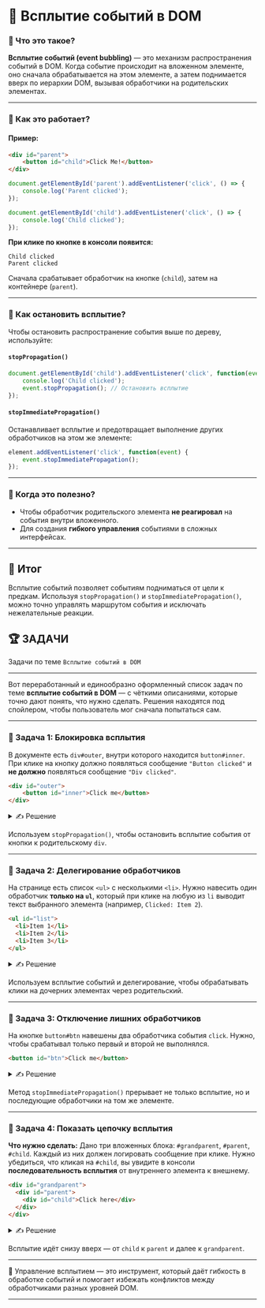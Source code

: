 # 📌 Всплытие событий в DOM

### 🔹 Что это такое?

**Всплытие событий (event bubbling)** — это механизм распространения событий в DOM. Когда событие происходит на вложенном элементе, оно сначала обрабатывается на этом элементе, а затем поднимается вверх по иерархии DOM, вызывая обработчики на родительских элементах.

---

### 🔹 Как это работает?

#### Пример:

```html
<div id="parent">
    <button id="child">Click Me!</button>
</div>
```

```javascript
document.getElementById('parent').addEventListener('click', () => {
    console.log('Parent clicked');
});

document.getElementById('child').addEventListener('click', () => {
    console.log('Child clicked');
});
```

**При клике по кнопке в консоли появится:**

```
Child clicked
Parent clicked
```

Сначала срабатывает обработчик на кнопке (`child`), затем на контейнере (`parent`).

---

### 🔹 Как остановить всплытие?

Чтобы остановить распространение события выше по дереву, используйте:

#### `stopPropagation()`

```javascript
document.getElementById('child').addEventListener('click', function(event) {
    console.log('Child clicked');
    event.stopPropagation(); // Остановить всплытие
});
```

#### `stopImmediatePropagation()`

Останавливает всплытие и предотвращает выполнение других обработчиков на этом же элементе:

```javascript
element.addEventListener('click', function(event) {
    event.stopImmediatePropagation();
});
```

---

### 🔹 Когда это полезно?

* Чтобы обработчик родительского элемента **не реагировал** на события внутри вложенного.
* Для создания **гибкого управления** событиями в сложных интерфейсах.

---

## 🎯 Итог

Всплытие событий позволяет событиям подниматься от цели к предкам. Используя `stopPropagation()` и `stopImmediatePropagation()`, можно точно управлять маршрутом события и исключать нежелательные реакции.

## 🏆 ЗАДАЧИ

Задачи по теме `Всплытие событий в DOM`

---

Вот переработанный и единообразно оформленный список задач по теме **всплытие событий в DOM** — с чёткими описаниями, которые точно дают понять, что нужно сделать. Решения находятся под спойлером, чтобы пользователь мог сначала попытаться сам.

---

### 📌 Задача 1: Блокировка всплытия

В документе есть `div#outer`, внутри которого находится `button#inner`. При клике на кнопку должно появляться сообщение `"Button clicked"` и **не должно** появляться сообщение `"Div clicked"`.

```html
<div id="outer">
    <button id="inner">Click me</button>
</div>
```

<details>
<summary>✍ Решение</summary>

```javascript
document.getElementById('outer').addEventListener('click', () => {
    console.log('Div clicked');
});

document.getElementById('inner').addEventListener('click', (e) => {
    console.log('Button clicked');
    e.stopPropagation();
});
```

</details>

Используем `stopPropagation()`, чтобы остановить всплытие события от кнопки к родительскому `div`.

---

### 📌 Задача 2: Делегирование обработчиков

На странице есть список `<ul>` с несколькими `<li>`. Нужно навесить один обработчик **только на `ul`**, который при клике на любую из `li` выводит текст выбранного элемента (например, `Clicked: Item 2`).

```html
<ul id="list">
  <li>Item 1</li>
  <li>Item 2</li>
  <li>Item 3</li>
</ul>
```

<details>
<summary>✍ Решение</summary>

```javascript
document.getElementById('list').addEventListener('click', (e) => {
    if (e.target.tagName === 'LI') {
        console.log('Clicked:', e.target.textContent);
    }
});
```

</details>

Используем всплытие событий и делегирование, чтобы обрабатывать клики на дочерних элементах через родительский.

---

### 📌 Задача 3: Отключение лишних обработчиков

На кнопке `button#btn` навешены два обработчика события `click`. Нужно, чтобы срабатывал только первый и второй не выполнялся.

```html
<button id="btn">Click me</button>
```

<details>
<summary>✍ Решение</summary>

```javascript
const btn = document.getElementById('btn');

btn.addEventListener('click', (e) => {
    console.log('First handler');
    e.stopImmediatePropagation();
});

btn.addEventListener('click', () => {
    console.log('Second handler');
});
```

</details>

Метод `stopImmediatePropagation()` прерывает не только всплытие, но и последующие обработчики на том же элементе.

---

### 📌 Задача 4: Показать цепочку всплытия

**Что нужно сделать:**
Дано три вложенных блока: `#grandparent`, `#parent`, `#child`. Каждый из них должен логировать сообщение при клике. Нужно убедиться, что кликая на `#child`, вы увидите в консоли **последовательность всплытия** от внутреннего элемента к внешнему.

```html
<div id="grandparent">
  <div id="parent">
    <div id="child">Click here</div>
  </div>
</div>
```

<details>
<summary>✍ Решение</summary>

```javascript
document.getElementById('grandparent').addEventListener('click', () => {
    console.log('Grandparent clicked');
});
document.getElementById('parent').addEventListener('click', () => {
    console.log('Parent clicked');
});
document.getElementById('child').addEventListener('click', () => {
    console.log('Child clicked');
});
```

</details>

Всплытие идёт снизу вверх — от `child` к `parent` и далее к `grandparent`.

---

🎉 Управление всплытием — это инструмент, который даёт гибкость в обработке событий и помогает избежать конфликтов между обработчиками разных уровней DOM.

---
